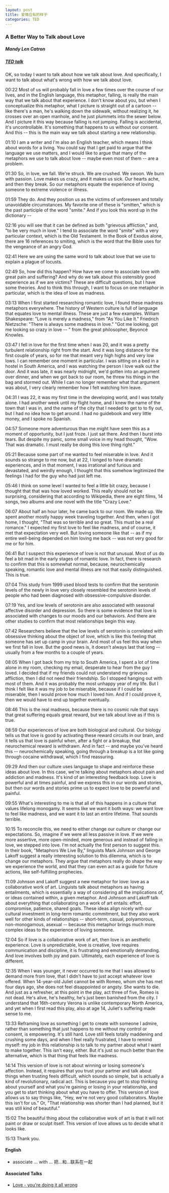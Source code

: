 ```yaml
---
layout: post
title: 爱情应有的样子
categories: TED
---
```


### A Better Way to Talk about Love
##### Mandy Len Catron

##### [TED talk](https://www.ted.com/talks/mandy_len_catron_a_better_way_to_talk_about_love)

OK, so today I want to talk about how we talk about love. And specifically, I want to talk about what's wrong with how we talk about love.


00:22
Most of us will probably fall in love a few times over the course of our lives, and in the English language, this metaphor, falling, is really the main way that we talk about that experience. I don't know about you, but when I conceptualize this metaphor, what I picture is straight out of a cartoon -- like there's a man, he's walking down the sidewalk, without realizing it, he crosses over an open manhole, and he just plummets into the sewer below. And I picture it this way because falling is not jumping. Falling is accidental, it's uncontrollable. It's something that happens to us without our consent. And this -- this is the main way we talk about starting a new relationship.


01:10
I am a writer and I'm also an English teacher, which means I think about words for a living. You could say that I get paid to argue that the language we use matters, and I would like to argue that many of the metaphors we use to talk about love -- maybe even most of them -- are a problem.


01:30
So, in love, we fall. We're struck. We are crushed. We swoon. We burn with passion. Love makes us crazy, and it makes us sick. Our hearts ache, and then they break. So our metaphors equate the experience of loving someone to extreme violence or illness.


01:59
They do. And they position us as the victims of unforeseen and totally unavoidable circumstances. My favorite one of these is "smitten," which is the past participle of the word "smite." And if you look this word up in the dictionary --


02:16
you will see that it can be defined as both "grievous affliction," and, "to be very much in love." I tend to associate the word "smite" with a very particular context, which is the Old Testament. In the Book of Exodus alone, there are 16 references to smiting, which is the word that the Bible uses for the vengeance of an angry God.


02:41
Here we are using the same word to talk about love that we use to explain a plague of locusts.


02:49
So, how did this happen? How have we come to associate love with great pain and suffering? And why do we talk about this ostensibly good experience as if we are victims? These are difficult questions, but I have some theories. And to think this through, I want to focus on one metaphor in particular, which is the idea of love as madness.


03:13
When I first started researching romantic love, I found these madness metaphors everywhere. The history of Western culture is full of language that equates love to mental illness. These are just a few examples. William Shakespeare: "Love is merely a madness," from "As You Like It." Friedrich Nietzsche: "There is always some madness in love." "Got me looking, got me looking so crazy in love -- " from the great philosopher, Beyoncé Knowles.


03:47
I fell in love for the first time when I was 20, and it was a pretty turbulent relationship right from the start. And it was long distance for the first couple of years, so for me that meant very high highs and very low lows. I can remember one moment in particular. I was sitting on a bed in a hostel in South America, and I was watching the person I love walk out the door. And it was late, it was nearly midnight, we'd gotten into an argument over dinner, and when we got back to our room, he threw his things in the bag and stormed out. While I can no longer remember what that argument was about, I very clearly remember how I felt watching him leave.


04:31
I was 22, it was my first time in the developing world, and I was totally alone. I had another week until my flight home, and I knew the name of the town that I was in, and the name of the city that I needed to get to to fly out, but I had no idea how to get around. I had no guidebook and very little money, and I spoke no Spanish.


04:57
Someone more adventurous than me might have seen this as a moment of opportunity, but I just froze. I just sat there. And then I burst into tears. But despite my panic, some small voice in my head thought, "Wow. That was dramatic. I must really be doing this love thing right."


05:21
Because some part of me wanted to feel miserable in love. And it sounds so strange to me now, but at 22, I longed to have dramatic experiences, and in that moment, I was irrational and furious and devastated, and weirdly enough, I thought that this somehow legitimized the feelings I had for the guy who had just left me.


05:46
I think on some level I wanted to feel a little bit crazy, because I thought that that was how loved worked. This really should not be surprising, considering that according to Wikipedia, there are eight films, 14 songs, two albums and one novel with the title "Crazy Love."


06:07
About half an hour later, he came back to our room. We made up. We spent another mostly happy week traveling together. And then, when I got home, I thought, "That was so terrible and so great. This must be a real romance." I expected my first love to feel like madness, and of course, it met that expectation very well. But loving someone like that -- as if my entire well-being depended on him loving me back -- was not very good for me or for him.


06:41
But I suspect this experience of love is not that unusual. Most of us do feel a bit mad in the early stages of romantic love. In fact, there is research to confirm that this is somewhat normal, because, neurochemically speaking, romantic love and mental illness are not that easily distinguished. This is true.


07:04
This study from 1999 used blood tests to confirm that the serotonin levels of the newly in love very closely resembled the serotonin levels of people who had been diagnosed with obsessive-compulsive disorder.


07:19
Yes, and low levels of serotonin are also associated with seasonal affective disorder and depression. So there is some evidence that love is associated with changes to our moods and our behaviors. And there are other studies to confirm that most relationships begin this way.


07:42
Researchers believe that the low levels of serotonin is correlated with obsessive thinking about the object of love, which is like this feeling that someone has set up camp in your brain. And most of us feel this way when we first fall in love. But the good news is, it doesn't always last that long -- usually from a few months to a couple of years.


08:05
When I got back from my trip to South America, I spent a lot of time alone in my room, checking my email, desperate to hear from the guy I loved. I decided that if my friends could not understand my grievous affliction, then I did not need their friendship. So I stopped hanging out with most of them. And it was probably the most unhappy year of my life. But I think I felt like it was my job to be miserable, because if I could be miserable, then I would prove how much I loved him. And if I could prove it, then we would have to end up together eventually.


08:46
This is the real madness, because there is no cosmic rule that says that great suffering equals great reward, but we talk about love as if this is true.


08:59
Our experiences of love are both biological and cultural. Our biology tells us that love is good by activating these reward circuits in our brain, and it tells us that love is painful when, after a fight or a breakup, that neurochemical reward is withdrawn. And in fact -- and maybe you've heard this -- neurochemically speaking, going through a breakup is a lot like going through cocaine withdrawal, which I find reassuring.


09:29
And then our culture uses language to shape and reinforce these ideas about love. In this case, we're talking about metaphors about pain and addiction and madness. It's kind of an interesting feedback loop. Love is powerful and at times painful, and we express this in our words and stories, but then our words and stories prime us to expect love to be powerful and painful.


09:55
What's interesting to me is that all of this happens in a culture that values lifelong monogamy. It seems like we want it both ways: we want love to feel like madness, and we want it to last an entire lifetime. That sounds terrible.


10:15
To reconcile this, we need to either change our culture or change our expectations. So, imagine if we were all less passive in love. If we were more assertive, more open-minded, more generous and instead of falling in love, we stepped into love. I'm not actually the first person to suggest this. In their book, "Metaphors We Live By," linguists Mark Johnson and George Lakoff suggest a really interesting solution to this dilemma, which is to change our metaphors. They argue that metaphors really do shape the way we experience the world, and that they can even act as a guide for future actions, like self-fulfilling prophecies.


11:09
Johnson and Lakoff suggest a new metaphor for love: love as a collaborative work of art.  Linguists talk about metaphors as having entailments, which is essentially a way of considering all the implications of, or ideas contained within, a given metaphor. And Johnson and Lakoff talk about everything that collaborating on a work of art entails: effort, compromise, patience, shared goals. These ideas align nicely with our cultural investment in long-term romantic commitment, but they also work well for other kinds of relationships -- short-term, casual, polyamorous, non-monogamous, asexual -- because this metaphor brings much more complex ideas to the experience of loving someone.


12:04
So if love is a collaborative work of art, then love is an aesthetic experience. Love is unpredictable, love is creative, love requires communication and discipline, it is frustrating and emotionally demanding. And love involves both joy and pain. Ultimately, each experience of love is different.


12:35
When I was younger, it never occurred to me that I was allowed to demand more from love, that I didn't have to just accept whatever love offered. When 14-year-old Juliet cannot be with Romeo, whom she has met four days ago, she does not feel disappointed or angsty. She wants to die. And just as a refresher, at this point in the play, act three of five, Romeo is not dead. He's alive, he's healthy, he's just been banished from the city. I understand that 16th-century Verona is unlike contemporary North America, and yet when I first read this play, also at age 14, Juliet's suffering made sense to me.


13:33
Reframing love as something I get to create with someone I admire, rather than something that just happens to me without my control or consent, is empowering. It's still hard. Love still feels totally maddening and crushing some days, and when I feel really frustrated, I have to remind myself: my job in this relationship is to talk to my partner about what I want to make together. This isn't easy, either. But it's just so much better than the alternative, which is that thing that feels like madness.


14:14
This version of love is not about winning or losing someone's affection. Instead, it requires that you trust your partner and talk about things when trusting feels difficult, which sounds so simple, but is actually a kind of revolutionary, radical act. This is because you get to stop thinking about yourself and what you're gaining or losing in your relationship, and you get to start thinking about what you have to offer. This version of love allows us to say things like, "Hey, we're not very good collaborators. Maybe this isn't for us." Or, "That relationship was shorter than I had planned, but it was still kind of beautiful."


15:02
The beautiful thing about the collaborative work of art is that it will not paint or draw or sculpt itself. This version of love allows us to decide what it looks like.


15:13
Thank you.


#### English
* associate ... with ... 把...和...联系在一起


#### Associated Talks
* [Love - you're doing it all wrong](https://www.ted.com/talks/yann_dall_aglio_love_you_re_doing_it_wrong)
